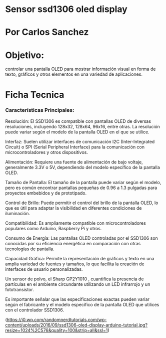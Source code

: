 # Sensor ssd1306 oled display

# Por Carlos Sanchez

# Objetivo:

controlar una pantalla OLED para mostrar información visual en forma de texto, gráficos y otros elementos en una variedad de aplicaciones. 


# Ficha Tecnica
### Características Principales:
Resolución: El SSD1306 es compatible con pantallas OLED de diversas resoluciones, incluyendo 128x32, 128x64, 96x16, entre otras. La resolución puede variar según el modelo de la pantalla OLED en el que se utilice.

Interfaz: Suelen utilizar interfaces de comunicación I2C (Inter-Integrated Circuit) o SPI (Serial Peripheral Interface) para la comunicación con microcontroladores y otros dispositivos.

Alimentación: Requiere una fuente de alimentación de bajo voltaje, generalmente 3.3V o 5V, dependiendo del modelo específico de la pantalla OLED.

Tamaño de Pantalla: El tamaño de la pantalla puede variar según el modelo, pero es común encontrar pantallas pequeñas de 0.96 a 1.3 pulgadas para proyectos embebidos y de prototipado.

Control de Brillo: Puede permitir el control del brillo de la pantalla OLED, lo que es útil para adaptar la visibilidad en diferentes condiciones de iluminación.

Compatibilidad: Es ampliamente compatible con microcontroladores populares como Arduino, Raspberry Pi y otros.

Consumo de Energía: Las pantallas OLED controladas por el SSD1306 son conocidas por su eficiencia energética en comparación con otras tecnologías de pantalla.

Capacidad Gráfica: Permite la representación de gráficos y texto en una amplia variedad de fuentes y tamaños, lo que facilita la creación de interfaces de usuario personalizadas.

Un sensor de polvo, el Sharp GP2Y1010 , cuantifica la presencia de partículas en el ambiente circundante utilizando un LED infrarrojo y un fototransistor. 

Es importante señalar que las especificaciones exactas pueden variar según el fabricante y el modelo específico de la pantalla OLED que utilices con el controlador SSD1306.



(https://i0.wp.com/randomnerdtutorials.com/wp-content/uploads/2016/09/ssd1306-oled-display-arduino-tutorial.jpg?resize=1024%2C576&quality=100&strip=all&ssl=1)
